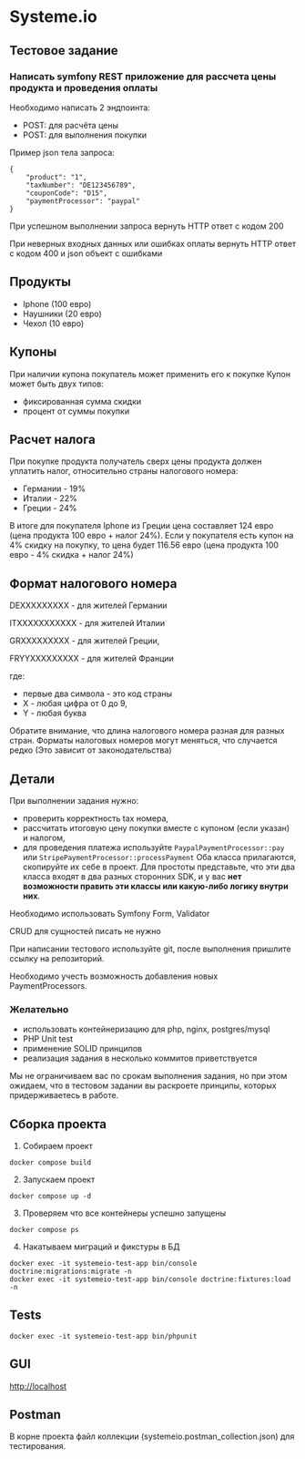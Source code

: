 # Systeme.io

## Тестовое задание

### Написать symfony REST приложение для рассчета цены продукта и проведения оплаты

Необходимо написать 2 эндпоинта:
- POST: для расчёта цены
- POST: для выполнения покупки

Пример json тела запроса:

```
{
    "product": "1",
    "taxNumber": "DE123456789",
    "couponCode": "D15",
    "paymentProcessor": "paypal"
}
```

При успешном выполнении запроса вернуть HTTP ответ с кодом 200

При неверных входных данных или ошибках оплаты вернуть HTTP ответ с кодом 400 и json объект с ошибками

## Продукты
- Iphone (100 евро)
- Наушники (20 евро)
- Чехол (10 евро)

## Купоны
При наличии купона покупатель может применить его к покупке
Купон может быть двух типов:
- фиксированная сумма скидки
- процент от суммы покупки

## Расчет налога
При покупке продукта получатель сверх цены продукта должен уплатить налог, относительно страны налогового номера:
- Германии - 19%
- Италии - 22%
- Греции - 24%

В итоге для покупателя Iphone из Греции цена составляет 124 евро (цена продукта 100 евро + налог 24%).
Если у покупателя есть купон на 4% скидку на покупку, то цена будет 116.56 евро (цена продукта 100 евро - 4% скидка + налог 24%)

## Формат налогового номера
DEXXXXXXXXX - для жителей Германии

ITXXXXXXXXXXX - для жителей Италии

GRXXXXXXXXX - для жителей Греции,

FRYYXXXXXXXXX - для жителей Франции

где:
- первые два символа - это код страны
- X - любая цифра от 0 до 9,
- Y - любая буква

Обратите внимание, что длина налогового номера разная для разных стран.
Форматы налоговых номеров могут меняться, что случается редко (Это зависит от законодательства)

## Детали
При выполнении задания нужно:
- проверить корректность tax номера,
- рассчитать итоговую цену покупки вместе с купоном (если указан) и налогом,
- для проведения платежа используйте `PaypalPaymentProcessor::pay` или `StripePaymentProcessor::processPayment`
  Оба класса прилагаются, скопируйте их себе в проект.
  Для простоты представьте, что эти два класса входят в два разных сторонних SDK, и у вас **нет возможности править эти классы или какую-либо логику внутри них**.

Необходимо использовать Symfony Form, Validator

CRUD для сущностей писать не нужно

При написании тестового используйте git, после выполнения пришлите ссылку на репозиторий.

Необходимо учесть возможность добавления новых PaymentProcessors.

### Желательно
- использовать контейнеризацию для php, nginx, postgres/mysql
- PHP Unit test
- применение SOLID принципов
- реализация задания в несколько коммитов приветствуется

Мы не ограничиваем вас по срокам выполнения задания, но при этом ожидаем, что в тестовом задании вы раскроете принципы, которых придерживаетесь в работе.


## Сборка проекта
1. Собираем проект
```shell
docker compose build
```

2. Запускаем проект
```shell
docker compose up -d
```

3. Проверяем что все контейнеры успешно запущены
```shell
docker compose ps
```

4. Накатываем миграций и фикстуры в БД
```shell
docker exec -it systemeio-test-app bin/console doctrine:migrations:migrate -n
docker exec -it systemeio-test-app bin/console doctrine:fixtures:load -n
```

## Tests
```shell
docker exec -it systemeio-test-app bin/phpunit
```

## GUI 
<http://localhost>  

## Postman
В корне проекта файл коллекции (systemeio.postman_collection.json) для тестирования.


